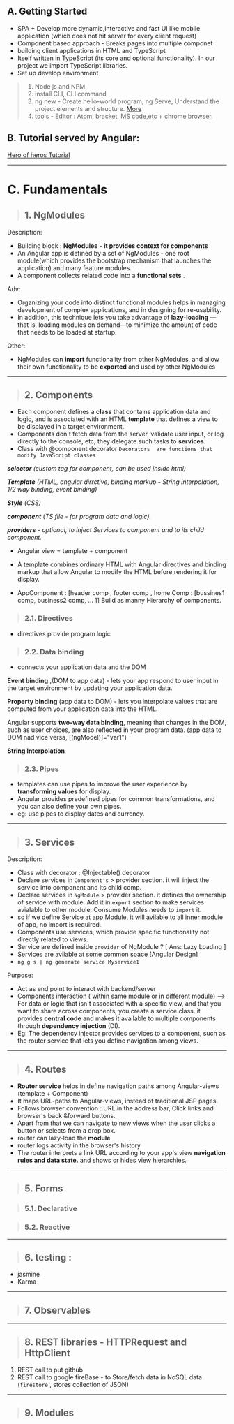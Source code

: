 ## A. Getting Started
- SPA + Develop more dynamic,interactive and fast UI like mobile application (which does not hit server for every client request)
- Component based approach - Breaks pages into multiple componet
- building client applications in HTML and TypeScript
- Itself written in TypeScript (its core and optional functionality). In our project we import TypeScript libraries.
- Set up develop environment
> 1. Node js and NPM
> 2. install CLI, CLI command
> 3. ng new - Create hello-world program, ng Serve, Understand the project elements and structure. [More](https://angular.io/guide/quickstart)
> 4. tools  - Editor : Atom, bracket, MS code,etc + chrome browser.

## B. Tutorial served by Angular:
[Hero of heros Tutorial](https://angular.io/tutorial)

***

# C. Fundamentals

> ## 1. NgModules

Description:
- Building block : **NgModules** - **it provides context for components**
- An Angular app is defined by a set of NgModules - one root module(which provides the bootstrap mechanism that launches the application) and many feature modules.
- A component collects related code into a **functional sets** .

Adv:
- Organizing your code into distinct functional modules helps in managing development of complex applications, and in designing for re-usability.
- In addition, this technique lets you take advantage of **lazy-loading** — that is, loading modules on demand—to minimize the amount of code that needs to be loaded at startup.

Other:
- NgModules can **import** functionality from other NgModules, and allow their own functionality to be **exported** and used by other NgModules

***

> ## 2. Components
- Each component defines a **class** that contains application data and logic, and is associated with an HTML **template** that defines a view to be displayed in a target environment.
- Components  don't fetch data from the server, validate user input, or log directly to the console, etc; they delegate such tasks to **services**.
- Class with @component decorator
`Decorators  are functions that modify JavaScript classes`

_**selector** (custom tag for component, can be used inside html)_

_**Template** (HTML, angular dirrctive, binding markup - String interpolation, 1/2 way binding, event binding)_
 
_**Style** (CSS)_

_**component** (TS file - for program data and logic)._

_**providers** - optional, to inject Services to component and to its child component._

- Angular view =  template + component

- A template combines ordinary HTML with Angular directives and binding markup that allow Angular to modify the HTML before rendering it for display.

- AppComponent :  [header comp , footer comp , home Comp : [bussines1 comp, business2 comp, ... ]] Build as manny Hierarchy of components.

> ### 2.1. Directives
- directives provide program logic

> ### 2.2. Data binding
- connects your application data and the DOM

**Event binding** ,(DOM to app data) - lets your app respond to user input in the target environment by updating your application data.

**Property binding** (app data to DOM) - lets you interpolate values that are computed from your application data into the HTML.

Angular supports **two-way data binding**, meaning that changes in the DOM, such as user choices, are also reflected in your program data. (app data to DOM nad vice versa, [(ngModel)]="var1")

**String Interpolation** 

> ### 2.3. Pipes
- templates can use pipes to improve the user experience by **transforming values** for display.
- Angular provides predefined pipes for common transformations, and you can also define your own pipes.
- eg: use pipes to display dates and currency.

***

> ## 3. Services 

Description:
- Class with decorator :  @Injectable() decorator
- Declare services in `Component's` > provider section. it will inject the service into component and its child comp.
- Declare services in `NgModule` > provider section. it defines the ownership of service with module. Add it in `export` section to make services avialable to other module. Consume Modules needs to `import` it.
- so if we define Service at app Module, it will avilable to all inner module of app, no import is required.
- Components use services, which provide specific functionality not directly related to views.
- Service are defined inside `provider` of NgModule ? [ Ans: Lazy Loading ]
- Services are avilable at some common space [Angular Design]
- `ng g s | ng generate service Myservice1`

Purpose:
- Act as end point to interact with backend/server
- Components interaction ( within same module or in different module) -->  For data or logic that isn't associated with a specific view, and that you want to share across components, you create a service class. it provides **central code** and makes it available to multiple components through **dependency injection** (DI). 
- Eg: The dependency injector provides services to a component, such as the router service that lets you define navigation among views.

***

> ## 4. Routes 
- **Router service**  helps in define navigation paths among Angular-views (template + Component)
- It maps URL-paths to Angular-views, instead of traditional JSP pages.
- Follows browser convention : URL in the address bar, Click links and browser's back &forward buttons.
- Apart from that we can navigate to new views when the user clicks a button or selects from a drop box.
- router can lazy-load the **module**
- router logs activity in the browser's history
- The router interprets a link URL according to your app's view **navigation rules and data state.** and shows or hides view hierarchies.

***

> ## 5. Forms

> ### 5.1. Declarative

> ### 5.2. Reactive


***

> ## 6. testing : 

- jasmine 
- Karma

***

> ## 7. Observables

***

> ## 8. REST libraries - HTTPRequest and HttpClient
1. REST call to put github
2. REST call to google fireBase - to Store/fetch data in NoSQL data (`firestore`    , stores collection of JSON)

***

> ## 9. Modules 


